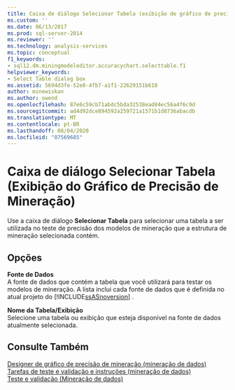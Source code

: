 ```yaml
---
title: Caixa de diálogo Selecionar Tabela (exibição de gráfico de precisão de mineração) | Microsoft Docs
ms.custom: ''
ms.date: 06/13/2017
ms.prod: sql-server-2014
ms.reviewer: ''
ms.technology: analysis-services
ms.topic: conceptual
f1_keywords:
- sql12.dm.miningmodeleditor.accuracychart.selecttable.f1
helpviewer_keywords:
- Select Table dialog box
ms.assetid: 5694d3fe-52e8-4fb7-a1f1-22629151b618
author: minewiskan
ms.author: owend
ms.openlocfilehash: 87e6c59cb71abdc5bda32538ead84ec56a4f6c9d
ms.sourcegitcommit: ad4d92dce894592a259721a1571b1d8736abacdb
ms.translationtype: MT
ms.contentlocale: pt-BR
ms.lasthandoff: 08/04/2020
ms.locfileid: "87569685"
---
```

# <a name="select-table-dialog-box-mining-accuracy-chart-view"></a>Caixa de diálogo Selecionar Tabela (Exibição do Gráfico de Precisão de Mineração)
  Use a caixa de diálogo **Selecionar Tabela** para selecionar uma tabela a ser utilizada no teste de precisão dos modelos de mineração que a estrutura de mineração selecionada contém.  
  
## <a name="options"></a>Opções  
 **Fonte de Dados**  
 A fonte de dados que contém a tabela que você utilizará para testar os modelos de mineração. A lista inclui cada fonte de dados que é definida no atual projeto do [!INCLUDE[ssASnoversion](../includes/ssasnoversion-md.md)] .  
  
 **Nome da Tabela/Exibição**  
 Selecione uma tabela ou exibição que esteja disponível na fonte de dados atualmente selecionada.  
  
## <a name="see-also"></a>Consulte Também  
 [Designer de gráfico de precisão de mineração &#40;mineração de dados&#41;](mining-accuracy-chart-designer-data-mining.md)   
 [Tarefas de teste e validação e instruções &#40;mineração de dados&#41;](data-mining/testing-and-validation-tasks-and-how-tos-data-mining.md)   
 [Teste e validação &#40;Mineração de dados&#41;](data-mining/testing-and-validation-data-mining.md)  
  
  
